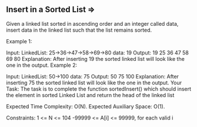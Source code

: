 Insert in a Sorted List  =>
-----------------------


Given a linked list sorted in ascending order and an integer called data, insert data in the linked list such that the list remains sorted.

Example 1:

Input:
LinkedList: 25->36->47->58->69->80
data: 19
Output: 
19 25 36 47 58 69 80
Explanation:
After inserting 19 the sorted linked list will look like the one in the output.
Example 2:

Input:
LinkedList: 50->100
data: 75
Output: 
50 75 100
Explanation:
After inserting 75 the sorted linked list will look like the one in the output.
Your Task:
The task is to complete the function sortedInsert() which should insert the element in sorted Linked List and return the head of the linked list

Expected Time Complexity: O(N).
Expected Auxiliary Space: O(1).

Constraints:
1 <= N <= 104
-99999 <= A[i] <= 99999, for each valid i
